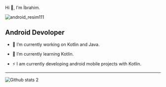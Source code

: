 Hi 👋, I'm İbrahim.
                                                                                                   
   ![android_resim111](https://user-images.githubusercontent.com/92909637/193442893-156951ac-e636-48ad-849f-8cb4823ed495.png)                                                                                                               
                                                                                 
Android Devoloper
-------------------------------------------------

- 🔭 I’m currently working on Kotlin and Java.
- 🌱 I’m currently learning Kotlin.

- ⚡ I am currently developing android mobile projects with Kotlin.



-------------------------------------------------------------------------------------------------------------------------------------------------------------------------


![Github stats 2](https://github-readme-stats.vercel.app/api?username=Ibrahmdmr&show_icons=true&theme=radical)
